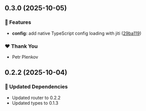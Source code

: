 ## 0.3.0 (2025-10-05)

### 🚀 Features

- **config:** add native TypeScript config loading with jiti ([29ba119](https://github.com/genai-tools/anygpt/commit/29ba119))

### ❤️ Thank You

- Petr Plenkov

## 0.2.2 (2025-10-04)

### 🧱 Updated Dependencies

- Updated router to 0.2.2
- Updated types to 0.1.3